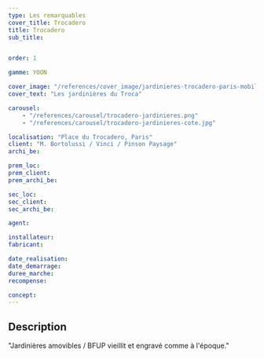 ```yaml
---
type: Les remarquables
cover_title: Trocadero
title: Trocadero
sub_title:


order: 1

gamme: YOON

cover_image: "/references/cover_image/jardinieres-trocadero-paris-mobilum.jpg"
cover_text: "Les jardinières du Troca"

carousel:
    - "/references/carousel/trocadero-jardinieres.png"
    - "/references/carousel/trocadero-jardinieres-cote.jpg"

localisation: "Place du Trocadero, Paris"
client: "M. Bortolussi / Vinci / Pinson Paysage"
archi_be:

prem_loc:
prem_client:
prem_archi_be:

sec_loc:
sec_client:
sec_archi_be:

agent:

installateur:
fabricant:

date_realisation:
date_demarrage:
duree_marche:
recompense:

concept:
---
```


## Description

"Jardinières amovibles / BFUP vieillit et engravé comme à l'époque."
